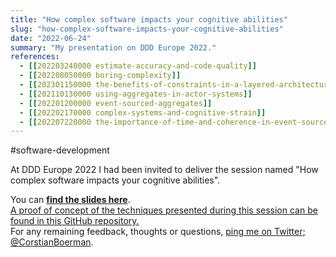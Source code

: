 ```yaml
---
title: "How complex software impacts your cognitive abilities"
slug: "how-complex-software-impacts-your-cognitive-abilities"
date: "2022-06-24"
summary: "My presentation on DDD Europe 2022."
references: 
  - [[202203240000 estimate-accuracy-and-code-quality]]
  - [[202208050000 boring-complexity]]
  - [[202301150000 the-benefits-of-constraints-in-a-layered-architecture]]
  - [[202110130000 using-aggregates-in-actor-systems]]
  - [[202201200000 event-sourced-aggregates]]
  - [[202202170000 complex-systems-and-cognitive-strain]]
  - [[202207220000 the-importance-of-time-and-coherence-in-event-sourced-systems]]
---
```


#software-development

At DDD Europe 2022 I had been invited to deliver the session named "How complex software impacts your cognitive abilities".

You can [**find the slides here**](https://cms.corstianboerman.com/uploads/How_complex_software_impacts_your_cognitive_abilities_680d47d279.pdf).  
[A proof of concept of the techniques presented during this session can be found in this GitHub repository.](https://github.com/corstian/domain-components)  
For any remaining feedback, thoughts or questions, [ping me on Twitter; @CorstianBoerman](https://twitter.com/CorstianBoerman).



